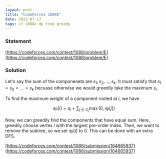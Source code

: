 ```yaml
---
layout: post
title: "CodeForces 1088E"
date: 2022-07-17
tags: cf 1088e dp tree greedy
---
```


### Statement 

[https://codeforces.com/contest/1088/problem/E](https://codeforces.com/contest/1088/problem/E)

### Solution

Let's say the sum of the componenets are $s_1, s_2,\dots , s_k$. It must satisfy that $s_1=s_2=\dots =s_k$ becuase otherwise we would greedily take the maximum $s_i$. 

To find the maximum weight of a component rooted at $i$, we have

$$
\texttt{dp}[i] = a_i + \sum_{j\in C_i} \max(0, \texttt{dp}[j])
$$

Now, we can greedily find the components that have equal sum. Here, greedily choose vertex $i$ with the largest pre-order index. Then, we want to remove the subtree, so we set $\texttt{dp}[i]$ to $0$. This can be done with an extra DFS.

[https://codeforces.com/contest/1088/submission/164665937](https://codeforces.com/contest/1088/submission/164665937)